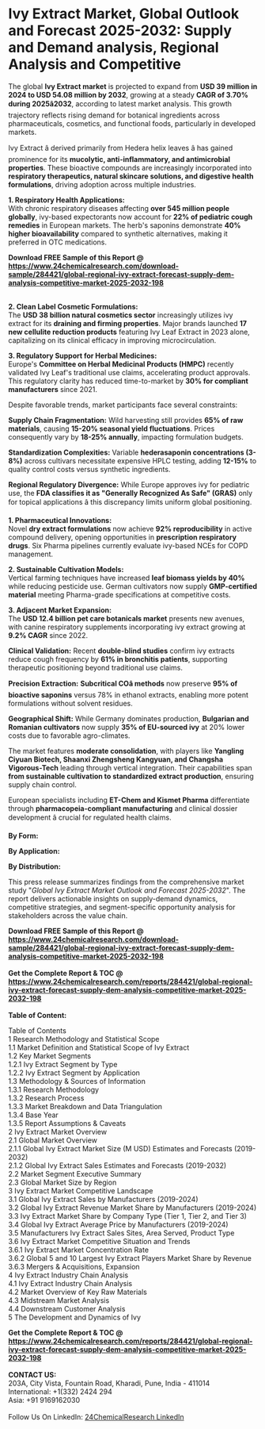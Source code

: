 <h1>Ivy Extract Market, Global Outlook and Forecast 2025-2032: Supply and Demand analysis, Regional Analysis and Competitive</h1><p>The global <strong>Ivy Extract market</strong> is projected to expand from <strong>USD 39 million in 2024 to USD 54.08 million by 2032</strong>, growing at a steady <strong>CAGR of 3.70% during 2025â2032</strong>, according to latest market analysis. This growth trajectory reflects rising demand for botanical ingredients across pharmaceuticals, cosmetics, and functional foods, particularly in developed markets.</p><p>Ivy Extract â derived primarily from Hedera helix leaves â has gained prominence for its <strong>mucolytic, anti-inflammatory, and antimicrobial properties</strong>. These bioactive compounds are increasingly incorporated into <strong>respiratory therapeutics, natural skincare solutions, and digestive health formulations</strong>, driving adoption across multiple industries.</p><p><strong>1. Respiratory Health Applications:</strong><br>
With chronic respiratory diseases affecting <strong>over 545 million people globally</strong>, ivy-based expectorants now account for <strong>22% of pediatric cough remedies</strong> in European markets. The herb's saponins demonstrate <strong>40% higher bioavailability</strong> compared to synthetic alternatives, making it preferred in OTC medications.</p><div><b>Download FREE Sample of this Report @ 
            <a href="https://www.24chemicalresearch.com/download-sample/284421/global-regional-ivy-extract-forecast-supply-dem-analysis-competitive-market-2025-2032-198">
            https://www.24chemicalresearch.com/download-sample/284421/global-regional-ivy-extract-forecast-supply-dem-analysis-competitive-market-2025-2032-198</a></b></div><br><p><strong>2. Clean Label Cosmetic Formulations:</strong><br>
The <strong>USD 38 billion natural cosmetics sector</strong> increasingly utilizes ivy extract for its <strong>draining and firming properties</strong>. Major brands launched <strong>17 new cellulite reduction products</strong> featuring Ivy Leaf Extract in 2023 alone, capitalizing on its clinical efficacy in improving microcirculation.</p><p><strong>3. Regulatory Support for Herbal Medicines:</strong><br>
Europe's <strong>Committee on Herbal Medicinal Products (HMPC)</strong> recently validated Ivy Leaf's traditional use claims, accelerating product approvals. This regulatory clarity has reduced time-to-market by <strong>30% for compliant manufacturers</strong> since 2021.</p><p>Despite favorable trends, market participants face several constraints:</p><p><strong>Supply Chain Fragmentation:</strong> Wild harvesting still provides <strong>65% of raw materials</strong>, causing <strong>15-20% seasonal yield fluctuations</strong>. Prices consequently vary by <strong>18-25% annually</strong>, impacting formulation budgets.</p><p><strong>Standardization Complexities:</strong> Variable <strong>hederasaponin concentrations (3-8%)</strong> across cultivars necessitate expensive HPLC testing, adding <strong>12-15%</strong> to quality control costs versus synthetic ingredients.</p><p><strong>Regional Regulatory Divergence:</strong> While Europe approves ivy for pediatric use, the <strong>FDA classifies it as "Generally Recognized As Safe" (GRAS)</strong> only for topical applications â this discrepancy limits uniform global positioning.</p><p><strong>1. Pharmaceutical Innovations:</strong><br>
Novel <strong>dry extract formulations</strong> now achieve <strong>92% reproducibility</strong> in active compound delivery, opening opportunities in <strong>prescription respiratory drugs</strong>. Six Pharma pipelines currently evaluate ivy-based NCEs for COPD management.</p><p><strong>2. Sustainable Cultivation Models:</strong><br>
Vertical farming techniques have increased <strong>leaf biomass yields by 40%</strong> while reducing pesticide use. German cultivators now supply <strong>GMP-certified material</strong> meeting Pharma-grade specifications at competitive costs.</p><p><strong>3. Adjacent Market Expansion:</strong><br>
The <strong>USD 12.4 billion pet care botanicals market</strong> presents new avenues, with canine respiratory supplements incorporating ivy extract growing at <strong>9.2% CAGR</strong> since 2022.</p><p><strong>Clinical Validation:</strong> Recent <strong>double-blind studies</strong> confirm ivy extracts reduce cough frequency by <strong>61% in bronchitis patients</strong>, supporting therapeutic positioning beyond traditional use claims.</p><p><strong>Precision Extraction:</strong> <strong>Subcritical COâ methods</strong> now preserve <strong>95% of bioactive saponins</strong> versus 78% in ethanol extracts, enabling more potent formulations without solvent residues.</p><p><strong>Geographical Shift:</strong> While Germany dominates production, <strong>Bulgarian and Romanian cultivators</strong> now supply <strong>35% of EU-sourced ivy</strong> at 20% lower costs due to favorable agro-climates.</p><p>The market features <strong>moderate consolidation</strong>, with players like <strong>Yangling Ciyuan Biotech, Shaanxi Zhengsheng Kangyuan, and Changsha Vigorous-Tech</strong> leading through vertical integration. Their capabilities span <strong>from sustainable cultivation to standardized extract production</strong>, ensuring supply chain control.</p><p>European specialists including <strong>ET-Chem and Kismet Pharma</strong> differentiate through <strong>pharmacopeia-compliant manufacturing</strong> and clinical dossier development â crucial for regulated health claims.</p><p><strong>By Form:</strong></p><p><strong>By Application:</strong></p><p><strong>By Distribution:</strong></p><p>This press release summarizes findings from the comprehensive market study "<em>Global Ivy Extract Market Outlook and Forecast 2025-2032</em>". The report delivers actionable insights on supply-demand dynamics, competitive strategies, and segment-specific opportunity analysis for stakeholders across the value chain.</p><div><b>Download FREE Sample of this Report @ 
            <a href="https://www.24chemicalresearch.com/download-sample/284421/global-regional-ivy-extract-forecast-supply-dem-analysis-competitive-market-2025-2032-198">
            https://www.24chemicalresearch.com/download-sample/284421/global-regional-ivy-extract-forecast-supply-dem-analysis-competitive-market-2025-2032-198</a></b></div><br><div><b>Get the Complete Report & TOC @ 
            <a href="https://www.24chemicalresearch.com/reports/284421/global-regional-ivy-extract-forecast-supply-dem-analysis-competitive-market-2025-2032-198">
            https://www.24chemicalresearch.com/reports/284421/global-regional-ivy-extract-forecast-supply-dem-analysis-competitive-market-2025-2032-198</a></b></div><br>
            <b>Table of Content:</b><p>Table of Contents<br />
1 Research Methodology and Statistical Scope<br />
1.1 Market Definition and Statistical Scope of Ivy Extract<br />
1.2 Key Market Segments<br />
1.2.1 Ivy Extract Segment by Type<br />
1.2.2 Ivy Extract Segment by Application<br />
1.3 Methodology & Sources of Information<br />
1.3.1 Research Methodology<br />
1.3.2 Research Process<br />
1.3.3 Market Breakdown and Data Triangulation<br />
1.3.4 Base Year<br />
1.3.5 Report Assumptions & Caveats<br />
2 Ivy Extract Market Overview<br />
2.1 Global Market Overview<br />
2.1.1 Global Ivy Extract Market Size (M USD) Estimates and Forecasts (2019-2032)<br />
2.1.2 Global Ivy Extract Sales Estimates and Forecasts (2019-2032)<br />
2.2 Market Segment Executive Summary<br />
2.3 Global Market Size by Region<br />
3 Ivy Extract Market Competitive Landscape<br />
3.1 Global Ivy Extract Sales by Manufacturers (2019-2024)<br />
3.2 Global Ivy Extract Revenue Market Share by Manufacturers (2019-2024)<br />
3.3 Ivy Extract Market Share by Company Type (Tier 1, Tier 2, and Tier 3)<br />
3.4 Global Ivy Extract Average Price by Manufacturers (2019-2024)<br />
3.5 Manufacturers Ivy Extract Sales Sites, Area Served, Product Type<br />
3.6 Ivy Extract Market Competitive Situation and Trends<br />
3.6.1 Ivy Extract Market Concentration Rate<br />
3.6.2 Global 5 and 10 Largest Ivy Extract Players Market Share by Revenue<br />
3.6.3 Mergers & Acquisitions, Expansion<br />
4 Ivy Extract Industry Chain Analysis<br />
4.1 Ivy Extract Industry Chain Analysis<br />
4.2 Market Overview of Key Raw Materials<br />
4.3 Midstream Market Analysis<br />
4.4 Downstream Customer Analysis<br />
5 The Development and Dynamics of Ivy</p><div><b>Get the Complete Report & TOC @ 
            <a href="https://www.24chemicalresearch.com/reports/284421/global-regional-ivy-extract-forecast-supply-dem-analysis-competitive-market-2025-2032-198">
            https://www.24chemicalresearch.com/reports/284421/global-regional-ivy-extract-forecast-supply-dem-analysis-competitive-market-2025-2032-198</a></b></div><br><b>CONTACT US:</b><br>
            203A, City Vista, Fountain Road, Kharadi, Pune, India - 411014<br>
            International: +1(332) 2424 294<br>
            Asia: +91 9169162030 <br><br>
            Follow Us On LinkedIn: <a href="https://www.linkedin.com/company/24chemicalresearch/">24ChemicalResearch LinkedIn</a>